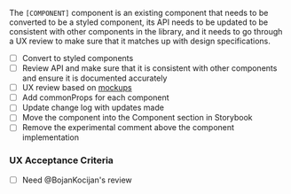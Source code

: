 The `[COMPONENT]` component is an existing component that needs to be converted to be a styled component, its API needs to be updated to be consistent with other components in the library, and it needs to go through a UX review to make sure that it matches up with design specifications.

- [ ] Convert to styled components
- [ ] Review API and make sure that it is consistent with other components and ensure it is documented accurately
- [ ] UX review based on [mockups](https://www.figma.com/file/Ol8PQ9xs58n7I5uWJr9xNa/dot-components-library)
- [ ] Add commonProps for each component
- [ ] Update change log with updates made
- [ ] Move the component into the Component section in Storybook
- [ ] Remove the experimental comment above the component implementation

### UX Acceptance Criteria
- [ ] Need @BojanKocijan's review
